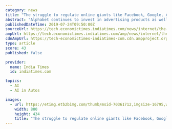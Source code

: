 ```yaml
---
category: news
title: "The struggle to regulate online giants like Facebook, Google, Amazon"
abstract: "Alphabet continues to invest in advertising products as well as areas that include artificial intelligence ... Alphabet's subsidiary Waymo, which specializes in autonomous cars, is considered ..."
publishedDateTime: 2019-07-24T09:50:00Z
sourceUrl: https://tech.economictimes.indiatimes.com/news/internet/the-struggle-to-regulate-online-giants-like-facebook-google-amazon/70361712
ampUrl: https://tech.economictimes.indiatimes.com/amp/news/internet/the-struggle-to-regulate-online-giants-like-facebook-google-amazon/70361712
cdnAmpUrl: https://tech-economictimes-indiatimes-com.cdn.ampproject.org/c/s/tech.economictimes.indiatimes.com/amp/news/internet/the-struggle-to-regulate-online-giants-like-facebook-google-amazon/70361712
type: article
score: 43
published: false

provider:
  name: India Times
  id: indiatimes.com

topics:
  - AI
  - AI in Autos

images:
  - url: https://etimg.etb2bimg.com/thumb/msid-70361712,imgsize-16795,width-800,height-434,overlay-ettech/the-struggle-to-regulate-online-giants-like-facebook-google-amazon.jpg
    width: 800
    height: 434
    title: "The struggle to regulate online giants like Facebook, Google, Amazon"
---
```

